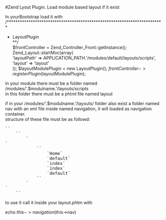 #Zend Lyout Plugin.
Load module based layout if it exist 

In yourBootstrap load it with  
/************************************************************************  
 * LayoutPlugin  
  **/  
  $frontController = Zend_Controller_Front::getInstance();  
  Zend_Layout::startMvc(array(  
      'layoutPath' => APPLICATION_PATH.'/modules/default/layouts/scripts',  
          'layout' => 'layout'  
 ));
$layoutModulePlugin = new LayoutPlugin();
$frontController->registerPlugin($layoutModulePlugin);

in your module there must be a folder named   
/modules/'.$modulname.'/layouts/scripts  
in this folder there must be a phtml file named layout

if in your /modules/'.$modulname.'/layouts/ folder also exist a folder named nav with an xml file inside named navigation, it will loaded as navigation container.  
structure of these file must be as followd:  
<pre>
`<?xml version="1.0" encoding="UTF-8"?>`
	`<configdata>`
		`<nav>`
			`<home>`
				`<label>Home</label>`
				`<module>default</module>`
				`<controller>index</controller>`
				`<action>index</action>`
				`<route>default</route>`
			`</home>`
		`</nav>`
	`</configdata>`
</pre>

to use it call it inside your layout.phtm  with

echo $this->navigation($this->nav)
